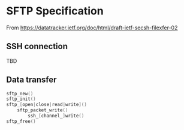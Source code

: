 # SFTP Specification

From https://datatracker.ietf.org/doc/html/draft-ietf-secsh-filexfer-02

## SSH connection

TBD

## Data transfer

```c
sftp_new()
sftp_init()
sftp_[open|close|read|write]()
    sftp_packet_write()
        ssh_[channel_]write()
sftp_free()
```